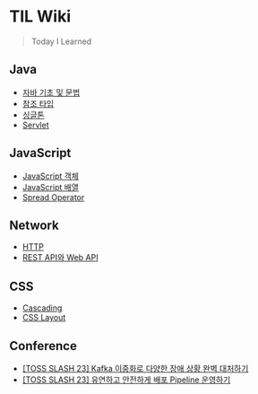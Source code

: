 # TIL Wiki
> Today I Learned

## Java
* [자바 기초 및 문법](https://github.com/Dayoming/TIL/blob/main/Java/%EC%9E%90%EB%B0%94-%EA%B8%B0%EC%B4%88-%EB%B0%8F-%EB%AC%B8%EB%B2%95.md)
* [참조 타입](https://github.com/Dayoming/TIL/blob/main/Java/%EC%B0%B8%EC%A1%B0-%ED%83%80%EC%9E%85.md)
* [싱글톤](https://github.com/Dayoming/TIL/blob/main/Java/%EC%8B%B1%EA%B8%80%ED%86%A4.md)
* [Servlet](https://github.com/Dayoming/TIL/blob/main/Java/servlet.md)

## JavaScript
* [JavaScript 객체](https://github.com/Dayoming/TIL/blob/main/JavaScript/JavaScript_%EA%B0%9D%EC%B2%B4.md)
* [JavaScript 배열](https://github.com/Dayoming/TIL/blob/main/JavaScript/JavaScript_%EB%B0%B0%EC%97%B4.md)
* [Spread Operator](https://github.com/Dayoming/TIL/blob/main/JavaScript/Spread_Operator.md)

## Network
* [HTTP](https://github.com/Dayoming/TIL/blob/main/Network/HTTP.md)
* [REST API와 Web API](https://github.com/Dayoming/TIL/blob/main/Network/REST-API%EC%99%80-Web-API.md)

## CSS
* [Cascading](https://github.com/Dayoming/TIL/blob/main/CSS/cascading.md)
* [CSS Layout](https://github.com/Dayoming/TIL/blob/main/CSS/css-layout.md)

## Conference
* [[TOSS SLASH 23] Kafka 이중화로 다양한 장애 상황 완벽 대처하기](https://github.com/Dayoming/TIL/blob/main/Conference/TOSS-SLASH-23-Kafka-%EC%9D%B4%EC%A4%91%ED%99%94%EB%A1%9C-%EB%8B%A4%EC%96%91%ED%95%9C-%EC%9E%A5%EC%95%A0-%EC%83%81%ED%99%A9-%EC%99%84%EB%B2%BD-%EB%8C%80%EC%B2%98%ED%95%98%EA%B8%B0.md)
* [[TOSS SLASH 23] 유연하고 안전하게 배포 Pipeline 운영하기](https://github.com/Dayoming/TIL/blob/main/Conference/TOSS-SLASH-23-%EC%9C%A0%EC%97%B0%ED%95%98%EA%B3%A0-%EC%95%88%EC%A0%84%ED%95%98%EA%B2%8C-%EB%B0%B0%ED%8F%AC-Pipeline-%EC%9A%B4%EC%98%81%ED%95%98%EA%B8%B0.md)